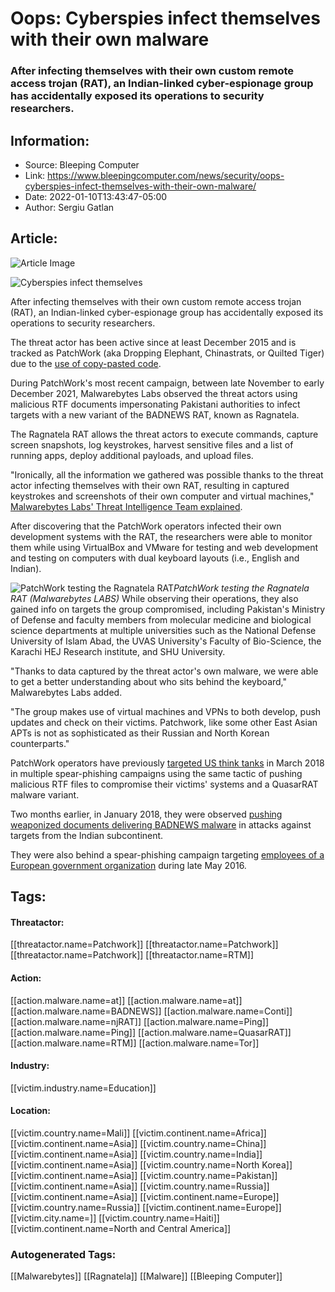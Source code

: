 # Oops: Cyberspies infect themselves with their own malware
### After infecting themselves with their own custom remote access trojan (RAT), an Indian-linked cyber-espionage group has accidentally exposed its operations to security researchers.

## Information:
+ Source: Bleeping Computer
+ Link: https://www.bleepingcomputer.com/news/security/oops-cyberspies-infect-themselves-with-their-own-malware/
+ Date: 2022-01-10T13:43:47-05:00
+ Author: Sergiu Gatlan


## Article:
![Article Image](https://www.bleepstatic.com/content/hl-images/2021/07/15/Lights-Man-Action.jpg)

![Cyberspies infect themselves](https://www.bleepstatic.com/content/hl-images/2021/07/15/Lights-Man-Action.jpg)


After infecting themselves with their own custom remote access trojan (RAT), an Indian-linked cyber-espionage group has accidentally exposed its operations to security researchers.


The threat actor has been active since at least December 2015 and is tracked as PatchWork (aka Dropping Elephant, Chinastrats, or Quilted Tiger) due to the [use of copy-pasted code](https://web.archive.org/web/20180825085952/https://s3-us-west-2.amazonaws.com/cymmetria-blog/public/Unveiling_Patchwork.pdf).


During PatchWork's most recent campaign, between late November to early December 2021, Malwarebytes Labs observed the threat actors using malicious RTF documents impersonating Pakistani authorities to infect targets with a new variant of the BADNEWS RAT, known as Ragnatela.


The Ragnatela RAT allows the threat actors to execute commands, capture screen snapshots, log keystrokes, harvest sensitive files and a list of running apps, deploy additional payloads, and upload files.


"Ironically, all the information we gathered was possible thanks to the threat actor infecting themselves with their own RAT, resulting in captured keystrokes and screenshots of their own computer and virtual machines," [Malwarebytes Labs' Threat Intelligence Team explained](https://blog.malwarebytes.com/threat-intelligence/2022/01/patchwork-apt-caught-in-its-own-web/).


After discovering that the PatchWork operators infected their own development systems with the RAT, the researchers were able to monitor them while using VirtualBox and VMware for testing and web development and testing on computers with dual keyboard layouts (i.e., English and Indian).



![PatchWork testing the Ragnatela RAT](https://www.bleepstatic.com/images/news/u/1109292/2022/PatchWork%20testing%20RAT.png)*PatchWork testing the Ragnatela RAT (Malwarebytes LABS)*
While observing their operations, they also gained info on targets the group compromised, including Pakistan's Ministry of Defense and faculty members from molecular medicine and biological science departments at multiple universities such as the National Defense University of Islam Abad, the UVAS University's Faculty of Bio-Science, the Karachi HEJ Research institute, and SHU University.


"Thanks to data captured by the threat actor's own malware, we were able to get a better understanding about who sits behind the keyboard," Malwarebytes Labs added.


"The group makes use of virtual machines and VPNs to both develop, push updates and check on their victims. Patchwork, like some other East Asian APTs is not as sophisticated as their Russian and North Korean counterparts."


PatchWork operators have previously [targeted US think tanks](https://www.volexity.com/blog/2018/06/07/patchwork-apt-group-targets-us-think-tanks/) in March 2018 in multiple spear-phishing campaigns using the same tactic of pushing malicious RTF files to compromise their victims' systems and a QuasarRAT malware variant.


Two months earlier, in January 2018, they were observed [pushing weaponized documents delivering BADNEWS malware](https://unit42.paloaltonetworks.com/unit42-patchwork-continues-deliver-badnews-indian-subcontinent/) in attacks against targets from the Indian subcontinent.


They were also behind a spear-phishing campaign targeting [employees of a European government organization](https://web.archive.org/web/20180825085952/https://s3-us-west-2.amazonaws.com/cymmetria-blog/public/Unveiling_Patchwork.pdf) during late May 2016.





## Tags:

#### Threatactor:
[[threatactor.name=Patchwork]] [[threatactor.name=Patchwork]] [[threatactor.name=Patchwork]] [[threatactor.name=RTM]]

#### Action:
[[action.malware.name=at]] [[action.malware.name=at]] [[action.malware.name=BADNEWS]] [[action.malware.name=Conti]] [[action.malware.name=njRAT]] [[action.malware.name=Ping]] [[action.malware.name=Ping]] [[action.malware.name=QuasarRAT]] [[action.malware.name=RTM]] [[action.malware.name=Tor]]

#### Industry:
[[victim.industry.name=Education]]

#### Location:
[[victim.country.name=Mali]] [[victim.continent.name=Africa]] [[victim.continent.name=Asia]] [[victim.country.name=China]] [[victim.continent.name=Asia]] [[victim.country.name=India]] [[victim.continent.name=Asia]] [[victim.country.name=North Korea]] [[victim.continent.name=Asia]] [[victim.country.name=Pakistan]] [[victim.continent.name=Asia]] [[victim.country.name=Russia]] [[victim.continent.name=Asia]] [[victim.continent.name=Europe]] [[victim.country.name=Russia]] [[victim.continent.name=Europe]] [[victim.city.name=]] [[victim.country.name=Haiti]] [[victim.continent.name=North and Central America]]

### Autogenerated Tags:
[[Malwarebytes]] [[Ragnatela]] [[Malware]] [[Bleeping Computer]]

